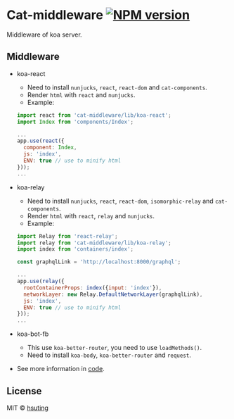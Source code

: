 # Cat-middleware [![NPM version][npm-image]][npm-url]
Middleware of koa server.

## Middleware
- koa-react
  - Need to install `nunjucks`, `react`, `react-dom` and `cat-components`.
  - Render `html` with `react` and `nunjucks`.
  - Example:

  ```javascript
  import react from 'cat-middleware/lib/koa-react';
  import Index from 'components/Index';

  ...
  app.use(react({
    component: Index,
    js: 'index',
    ENV: true // use to minify html
  }));
  ...
  ```

- koa-relay
  - Need to install `nunjucks`, `react`, `react-dom`, `isomorphic-relay` and `cat-components`.
  - Render `html` with `react`, `relay` and `nunjucks`.
  - Example:

  ```javascript
  import Relay from 'react-relay';
  import relay from 'cat-middleware/lib/koa-relay';
  import index from 'containers/index';

  const graphqlLink = 'http://localhost:8000/graphql';

  ...
  app.use(relay({
    rootContainerProps: index({input: 'index'}),
    networkLayer: new Relay.DefaultNetworkLayer(graphqlLink),
    js: 'index',
    ENV: true // use to minify html
  }));
  ...
  ```

- koa-bot-fb
  - This use `koa-better-router`, you need to use `loadMethods()`.
  - Need to install `koa-body`, `koa-better-router` and `request`.
- See more information in [code](./src).

## License
MIT © [hsuting](http://hsuting.com)

[npm-image]: https://badge.fury.io/js/cat-middleware.svg
[npm-url]: https://npmjs.org/package/cat-middleware
